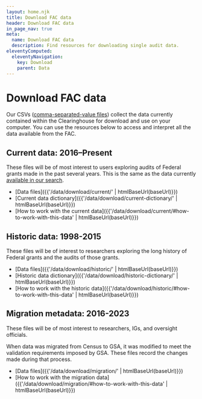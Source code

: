 ```yaml
---
layout: home.njk
title: Download FAC data
header: Download FAC data
in_page_nav: true
meta:
  name: Download FAC data
  description: Find resources for downloading single audit data.
eleventyComputed:
  eleventyNavigation:
    key: Download
    parent: Data
---
```


# Download FAC data

Our CSVs ([comma-separated-value files](https://en.wikipedia.org/wiki/Comma-separated_values)) collect the data currently contained within the Clearinghouse for download and use on your computer. You can use the resources below to access and interpret all the data available from the FAC.

## Current data: 2016–Present

These files will be of most interest to users exploring audits of Federal grants made in the past several years. This is the same as the data currently [available in our search](https://app.fac.gov/dissemination/search/).

* [Data files]({{'/data/download/current/' | htmlBaseUrl(baseUrl)}})  
* [Current data dictionary]({{'/data/download/current-dictionary/' | htmlBaseUrl(baseUrl)}})
* [How to work with the current data]({{'/data/download/current/#how-to-work-with-this-data' | htmlBaseUrl(baseUrl)}})

## Historic data: 1998-2015

These files will be of interest to researchers exploring the long history of Federal grants and the audits of those grants.

* [Data files]({{'/data/download/historic/' | htmlBaseUrl(baseUrl)}})  
* [Historic data dictionary]({{'/data/download/historic-dictionary/' | htmlBaseUrl(baseUrl)}})
* [How to work with the historic data]({{'/data/download/historic/#how-to-work-with-this-data' | htmlBaseUrl(baseUrl)}})

## Migration metadata: 2016-2023

These files will be of most interest to researchers, IGs, and oversight officials.

When data was migrated from Census to GSA, it was modified to meet the validation requirements imposed by GSA. These files record the changes made during that process.

* [Data files]({{'/data/download/migration/' | htmlBaseUrl(baseUrl)}})
* [How to work with the migration data]({{'/data/download/migration/#how-to-work-with-this-data' | htmlBaseUrl(baseUrl)}})

